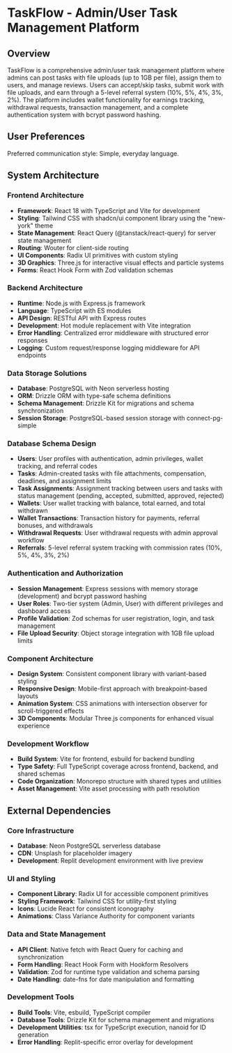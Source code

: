 # TaskFlow - Admin/User Task Management Platform

## Overview

TaskFlow is a comprehensive admin/user task management platform where admins can post tasks with file uploads (up to 1GB per file), assign them to users, and manage reviews. Users can accept/skip tasks, submit work with file uploads, and earn through a 5-level referral system (10%, 5%, 4%, 3%, 2%). The platform includes wallet functionality for earnings tracking, withdrawal requests, transaction management, and a complete authentication system with bcrypt password hashing.

## User Preferences

Preferred communication style: Simple, everyday language.

## System Architecture

### Frontend Architecture
- **Framework**: React 18 with TypeScript and Vite for development
- **Styling**: Tailwind CSS with shadcn/ui component library using the "new-york" theme
- **State Management**: React Query (@tanstack/react-query) for server state management
- **Routing**: Wouter for client-side routing
- **UI Components**: Radix UI primitives with custom styling
- **3D Graphics**: Three.js for interactive visual effects and particle systems
- **Forms**: React Hook Form with Zod validation schemas

### Backend Architecture
- **Runtime**: Node.js with Express.js framework
- **Language**: TypeScript with ES modules
- **API Design**: RESTful API with Express routes
- **Development**: Hot module replacement with Vite integration
- **Error Handling**: Centralized error middleware with structured error responses
- **Logging**: Custom request/response logging middleware for API endpoints

### Data Storage Solutions
- **Database**: PostgreSQL with Neon serverless hosting
- **ORM**: Drizzle ORM with type-safe schema definitions
- **Schema Management**: Drizzle Kit for migrations and schema synchronization
- **Session Storage**: PostgreSQL-based session storage with connect-pg-simple

### Database Schema Design
- **Users**: User profiles with authentication, admin privileges, wallet tracking, and referral codes
- **Tasks**: Admin-created tasks with file attachments, compensation, deadlines, and assignment limits
- **Task Assignments**: Assignment tracking between users and tasks with status management (pending, accepted, submitted, approved, rejected)
- **Wallets**: User wallet tracking with balance, total earned, and total withdrawn
- **Wallet Transactions**: Transaction history for payments, referral bonuses, and withdrawals
- **Withdrawal Requests**: User withdrawal requests with admin approval workflow
- **Referrals**: 5-level referral system tracking with commission rates (10%, 5%, 4%, 3%, 2%)

### Authentication and Authorization
- **Session Management**: Express sessions with memory storage (development) and bcrypt password hashing
- **User Roles**: Two-tier system (Admin, User) with different privileges and dashboard access
- **Profile Validation**: Zod schemas for user registration, login, and task management
- **File Upload Security**: Object storage integration with 1GB file upload limits

### Component Architecture
- **Design System**: Consistent component library with variant-based styling
- **Responsive Design**: Mobile-first approach with breakpoint-based layouts
- **Animation System**: CSS animations with intersection observer for scroll-triggered effects
- **3D Components**: Modular Three.js components for enhanced visual experience

### Development Workflow
- **Build System**: Vite for frontend, esbuild for backend bundling
- **Type Safety**: Full TypeScript coverage across frontend, backend, and shared schemas
- **Code Organization**: Monorepo structure with shared types and utilities
- **Asset Management**: Vite asset processing with path resolution

## External Dependencies

### Core Infrastructure
- **Database**: Neon PostgreSQL serverless database
- **CDN**: Unsplash for placeholder imagery
- **Development**: Replit development environment with live preview

### UI and Styling
- **Component Library**: Radix UI for accessible component primitives
- **Styling Framework**: Tailwind CSS for utility-first styling
- **Icons**: Lucide React for consistent iconography
- **Animations**: Class Variance Authority for component variants

### Data and State Management
- **API Client**: Native fetch with React Query for caching and synchronization
- **Form Handling**: React Hook Form with Hookform Resolvers
- **Validation**: Zod for runtime type validation and schema parsing
- **Date Handling**: date-fns for date manipulation and formatting

### Development Tools
- **Build Tools**: Vite, esbuild, TypeScript compiler
- **Database Tools**: Drizzle Kit for schema management and migrations
- **Development Utilities**: tsx for TypeScript execution, nanoid for ID generation
- **Error Handling**: Replit-specific error overlay for development
